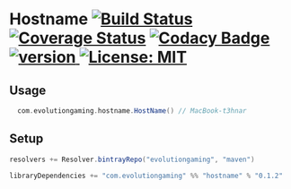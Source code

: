 # Hostname [![Build Status](https://travis-ci.org/evolution-gaming/hostname.svg)](https://travis-ci.org/evolution-gaming/hostname) [![Coverage Status](https://coveralls.io/repos/evolution-gaming/hostname/badge.svg)](https://coveralls.io/r/evolution-gaming/hostname) [![Codacy Badge](https://api.codacy.com/project/badge/Grade/56de85f1728d4f1d806008aaaefbfa69)](https://www.codacy.com/app/evolution-gaming/hostname?utm_source=github.com&amp;utm_medium=referral&amp;utm_content=evolution-gaming/hostname&amp;utm_campaign=Badge_Grade) [ ![version](https://api.bintray.com/packages/evolutiongaming/maven/hostname/images/download.svg) ](https://bintray.com/evolutiongaming/maven/hostname/_latestVersion) [![License: MIT](https://img.shields.io/badge/License-MIT-yellowgreen.svg)](https://opensource.org/licenses/MIT)

## Usage

```scala
  com.evolutiongaming.hostname.HostName() // MacBook-t3hnar 
```

## Setup

```scala
resolvers += Resolver.bintrayRepo("evolutiongaming", "maven")

libraryDependencies += "com.evolutiongaming" %% "hostname" % "0.1.2"
```
